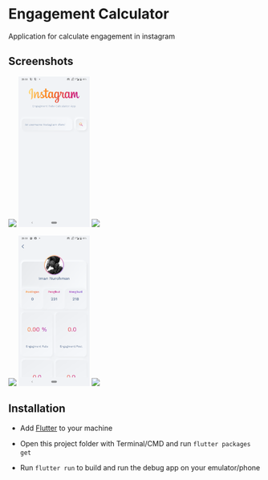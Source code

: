 # Engagement Calculator

Application for calculate engagement in instagram

## Screenshots

<img src="screenshots/route-detail_driver.png" height="300em"/>   <img src="screenshots/search_user.png" height="300em"/>   <img src="screenshots/payment.png" height="300em"/>

<img src="screenshots/home.png" height="300em"/>   <img src="screenshots/result.png" height="300em"/>   <img src="screenshots/route-nearest_driver.png" height="300em"/>




## Installation

- Add [Flutter](https://flutter.dev/docs/get-started/install) to your machine

- Open this project folder with Terminal/CMD and run `flutter packages get`

- Run `flutter run` to build and run the debug app on your emulator/phone

